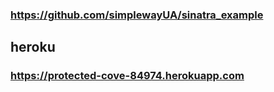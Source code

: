 
### https://github.com/simplewayUA/sinatra_example

heroku
------
### https://protected-cove-84974.herokuapp.com